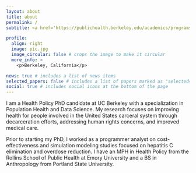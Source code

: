 ```yaml
---
layout: about
title: about
permalink: /
subtitle: <a href='https://publichealth.berkeley.edu/academics/programs/health-policy-phd'>UC Berkeley</a>. Health Policy PhD Candidate.

profile:
  align: right
  image: pic.jpg
  image_circular: false # crops the image to make it circular
  more_info: >
    <p>Berkeley, California</p>

news: true # includes a list of news items
selected_papers: false # includes a list of papers marked as "selected={true}"
social: true # includes social icons at the bottom of the page
---
```


I am a Health Policy PhD candidate at UC Berkeley with a specialization in Population Health and Data Science. My research focuses on improving health for people involved in the United States carceral system through decarceration efforts, addressing human rights concerns, and improved medical care. 

Prior to starting my PhD, I worked as a programmer analyst on cost-effectiveness and simulation modeling studies focused on hepatitis C elimination and overdose reduction. I have an MPH in Health Policy from the Rollins School of Public Health at Emory University and a BS in Anthropology from Portland State University. 

